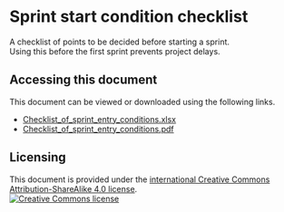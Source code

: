 # Sprint start condition checklist

A checklist of points to be decided before starting a sprint.  
Using this before the first sprint prevents project delays. 

## Accessing this document

This document can be viewed or downloaded using the following links.  
* [Checklist_of_sprint_entry_conditions.xlsx](./docs/Checklist_of_sprint_entry_conditions.xlsx?raw=true)
* [Checklist_of_sprint_entry_conditions.pdf](./docs/Checklist_of_sprint_entry_conditions.pdf?raw=true)

## Licensing

This document is provided under the <a rel="license" href="http://creativecommons.org/licenses/by-sa/4.0/">international Creative Commons Attribution-ShareAlike 4.0 license</a>.
<br />
<a rel="license" href="http://creativecommons.org/licenses/by-sa/4.0/">
  <img alt="Creative Commons license" style="border-width:0" src="https://i.creativecommons.org/l/by-sa/4.0/88x31.png" />
</a>
